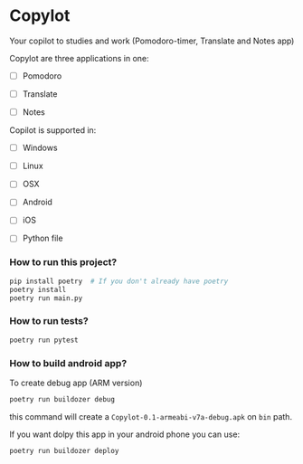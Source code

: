 # Copylot
Your copilot to studies and work (Pomodoro-timer, Translate and Notes app) 


Copylot are three applications in one:
- [ ] Pomodoro
- [ ] Translate
- [ ] Notes


Copilot is supported in:
- [ ] Windows
- [ ] Linux
- [ ] OSX
- [ ] Android
- [ ] iOS
- [ ] Python file


### How to run this project?

```bash
pip install poetry  # If you don't already have poetry 
poetry install
poetry run main.py
```

### How to run tests?
```bash
poetry run pytest
```

### How to build android app?

To create debug app (ARM version)

```bash
poetry run buildozer debug
```

this command will create a `Copylot-0.1-armeabi-v7a-debug.apk` on `bin` path.

If you want dolpy this app in your android phone you can use:

```bash
poetry run buildozer deploy
```
